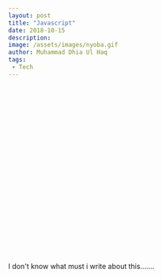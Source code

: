 ```yaml
---
layout: post
title: "Javascript"
date: 2018-10-15
description: 
image: /assets/images/nyoba.gif
author: Muhammad Dhia Ul Haq
tags:
 - Tech
---
```

<br>
<br>
<br>
<br>
<br>
<br>
<br>
<br>
<br>
<br>
<br>
<br>
<br>
<br>
<br>
<br>
<br>
<br>
<br>
<br>
<br>
I don't know what must i write about this.......